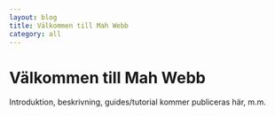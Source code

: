 ```yaml
---
layout: blog
title: Välkommen till Mah Webb
category: all
---
```


# Välkommen till Mah Webb

Introduktion, beskrivning, guides/tutorial kommer publiceras här, m.m.

